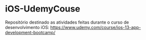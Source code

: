 # iOS-UdemyCouse
Repositório destinado as atividades feitas durante o curso de desenvolvimento iOS: https://www.udemy.com/course/ios-13-app-development-bootcamp/
